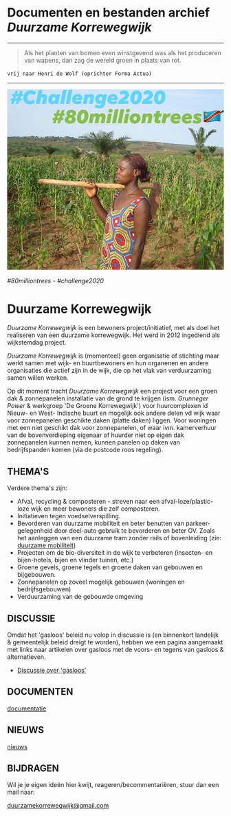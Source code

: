# Documenten en bestanden archief *Duurzame Korrewegwijk*

---
> Als het planten van bomen even winstgevend was als het produceren van wapens, dan zag de wereld groen in plaats van rot.
```
vrij naar Henri de Wolf (oprichter Forma Actua)
```
---
![wijkbakfiets](img/challenge2020-80milliontrees.jpg)

 *#80milliontrees - #challenge2020*

# Duurzame Korrewegwijk

*Duurzame Korrewegwijk* is een bewoners project/initiatief, met als doel het realiseren van een duurzame korrewegwijk. Het werd in 2012 ingediend als wijkstemdag project.

*Duurzame Korrewegwijk* is (momenteel) geen organisatie of stichting maar werkt samen met wijk- en buurtbewoners en hun organenen en andere organisaties die actief zijn in de wijk, die op het vlak van verduurzaming samen willen werken.

Op dit moment tracht *Duurzame Korrewegwijk* een project voor een groen dak & zonnepanelen installatie van de grond te krijgen (ism. *Grunneger Power* & werkgroep 'De Groene Korrewegwijk') voor huurcomplexen id Nieuw- en West- Indische buurt en mogelijk ook andere delen vd wijk waar voor zonnepanelen geschikte daken (platte daken) liggen. Voor woningen met een niet geschikt dak voor zonnepanelen, of waar ivm. kamerverhuur van de bovenverdieping eigenaar of huurder niet op eigen dak zonnepanelen kunnen nemen, kunnen panelen op daken van bedrijfspanden komen (via de postcode roos regeling).

## THEMA'S

Verdere thema's zijn:
* Afval, recycling & composteren - streven naar een afval-loze/plastic-loze wijk en meer bewoners die zelf composteren.
* Initiatieven tegen voedselverspilling.
* Bevorderen van duurzame mobiliteit en beter benutten van parkeer-gelegenheid door deel-auto gebruik te bevorderen en beter OV. Zoals het aanleggen van een duurzame tram zonder rails of bovenleiding (zie: [duurzame mobiliteit](https://github.com/duurzamekorrewegwijk/DuurzameKorrewegwijk/tree/master/doc/mobiliteit))
* Projecten om de bio-diversiteit in de wijk te verbeteren (insecten- en bijen-hotels, bijen en vlinder tuinen, etc.)
* Groene gevels, groene tegels en groene daken van gebouwen en bijgebouwen.
* Zonnepanelen op zoveel mogelijk gebouwen (woningen en bedrijfsgebouwen)
* Verduurzaming van de gebouwde omgeving

## DISCUSSIE

Omdat het 'gasloos' beleid nu volop in discussie is (en binnenkort landelijk & gemeentelijk beleid dreigt te worden), hebben we een pagina aangemaakt met links naar artikelen over gasloos met de voors- en tegens van gasloos & alternatieven.

* [Discussie over 'gasloos'](doc/gasloos/README.md)

## DOCUMENTEN

[documentatie](doc/README.md)

## NIEUWS

[nieuws](doc/nieuws/README.md)

## BIJDRAGEN

Wil je je eigen ideën hier kwijt, reageren/becommentariëren, stuur dan een mail naar:

duurzamekorrewegwijk@gmail.com

